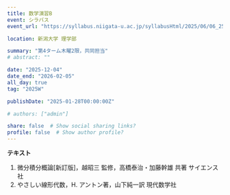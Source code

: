 ```yaml
---
title: 数学演習B
event: シラバス
event_url: "https://syllabus.niigata-u.ac.jp/syllabusHtml/2025/06/06_254S0550_ja_JP.html"

location: 新潟大学 理学部

summary: "第4ターム木曜2限，共同担当"
# abstract: ""

date: "2025-12-04"
date_end: "2026-02-05"
all_day: true
tag: "2025W"

publishDate: "2025-01-28T00:00:00Z"

# authors: ["admin"]

share: false  # Show social sharing links?
profile: false  # Show author profile?
---
```

**テキスト**
1. 微分積分概論[新訂版]，越昭三 監修，高橋泰治・加藤幹雄 共著 サイエンス社
2. やさしい線形代数，H. アントン著，山下純一訳 現代数学社
